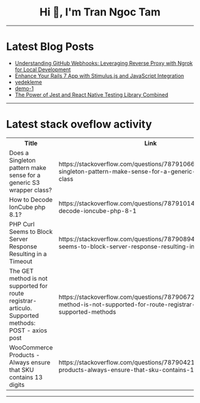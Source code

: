 <h1 align="center">Hi 👋, I'm Tran Ngoc Tam</h1>

---

# Latest Blog Posts 
<!-- BLOG-POST-LIST:START -->
- [Understanding GitHub Webhooks: Leveraging Reverse Proxy with Ngrok for Local Development](https://dev.to/selmaguedidi/understanding-github-webhooks-leveraging-reverse-proxy-with-ngrok-for-local-development-2k7n)
- [Enhance Your Rails 7 App with Stimulus.js and JavaScript Integration](https://dev.to/shahzaib/enhance-your-rails-7-app-with-stimulusjs-and-javascript-integration-5clf)
- [yedekleme](https://dev.to/ozcankara/yedekleme-4lok)
- [demo-1](https://dev.to/ozcankara/demo-1-d6l)
- [The Power of Jest and React Native Testing Library Combined](https://dev.to/paulocappa/the-power-of-jest-and-react-native-testing-library-combined-289h)
<!-- BLOG-POST-LIST:END -->

---

# Latest stack oveflow activity
<table>
  <tr><th>Title</th><th>Link</th></tr>
  <!-- STACKOVERFLOW:START --><tr><td>Does a Singleton pattern make sense for a generic S3 wrapper class?</td><td>https://stackoverflow.com/questions/78791066/does-a-singleton-pattern-make-sense-for-a-generic-s3-wrapper-class</td></tr><tr><td>How to Decode IonCube php 8.1?</td><td>https://stackoverflow.com/questions/78791014/how-to-decode-ioncube-php-8-1</td></tr><tr><td>PHP Curl Seems to Block Server Response Resulting in a Timeout</td><td>https://stackoverflow.com/questions/78790894/php-curl-seems-to-block-server-response-resulting-in-a-timeout</td></tr><tr><td>The GET method is not supported for route registrar-articulo. Supported methods: POST - axios post</td><td>https://stackoverflow.com/questions/78790672/the-get-method-is-not-supported-for-route-registrar-articulo-supported-methods</td></tr><tr><td>WooCommerce Products - Always ensure that SKU contains 13 digits</td><td>https://stackoverflow.com/questions/78790421/woocommerce-products-always-ensure-that-sku-contains-13-digits</td></tr><!-- STACKOVERFLOW:END -->
</table>

---


